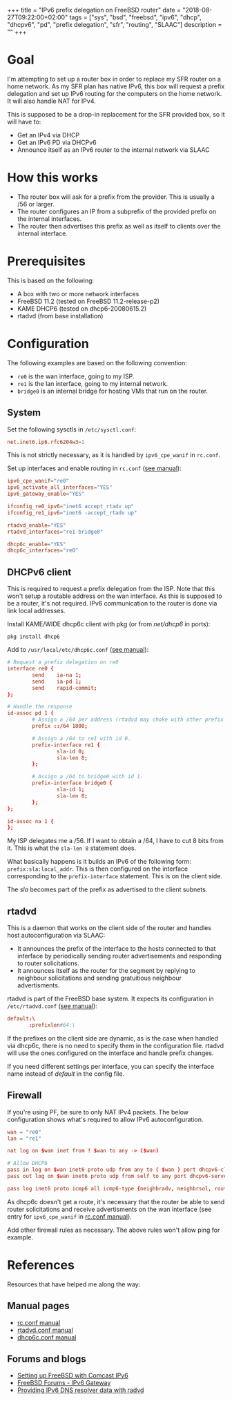 +++
title = "IPv6 prefix delegation on FreeBSD router"
date = "2018-08-27T09:22:00+02:00"
tags = ["sys", "bsd", "freebsd", "ipv6", "dhcp", "dhcpv6", "pd", "prefix delegation", "sfr", "routing", "SLAAC"]
description = ""
+++

# Goal
I'm attempting to set up a router box in order to replace my SFR router on a home network.
As my SFR plan has native IPv6, this box will request a prefix delegation and set up IPv6 routing for the computers on the home network.
It will also handle NAT for IPv4.

This is supposed to be a drop-in replacement for the SFR provided box, so it will have to:

* Get an IPv4 via DHCP
* Get an IPv6 PD via DHCPv6
* Announce itself as an IPv6 router to the internal network via SLAAC

# How this works

* The router box will ask for a prefix from the provider. This is usually a /56 or larger.
* The router configures an IP from a subprefix of the provided prefix on the internal interfaces.
* The router then advertises this prefix as well as itself to clients over the internal interface.

# Prerequisites

This is based on the following:

* A box with two or more network interfaces
* FreeBSD 11.2 (tested on FreeBSD 11.2-release-p2)
* KAME DHCP6 (tested on dhcp6-20080615.2)
* rtadvd (from base installation)

# Configuration

The following examples are based on the following convention:

* `re0` is the wan interface, going to my ISP.
* `re1` is the lan interface, going to my internal network.
* `bridge0` is an internal bridge for hosting VMs that run on the router.

## System

Set the following sysctls in `/etc/sysctl.conf`:

```rc.conf
net.inet6.ip6.rfc6204w3=1
```

This is not strictly necessary, as it is handled by `ipv6_cpe_wanif` in `rc.conf`.

Set up interfaces and enable routing in `rc.conf` ([see manual][rc.conf manual]):

```rc.conf
ipv6_cpe_wanif="re0"
ipv6_activate_all_interfaces="YES"
ipv6_gateway_enable="YES"

ifconfig_re0_ipv6="inet6 accept_rtadv up"
ifconfig_re1_ipv6="inet6 -accept_rtadv up"

rtadvd_enable="YES"
rtadvd_interfaces="re1 bridge0"

dhcp6c_enable="YES"
dhcp6c_interfaces="re0"

```

## DHCPv6 client

This is required to request a prefix delegation from the ISP. Note that this won't setup a routable address on the wan interface. As this is supposed to be a router, it's not required. IPv6 communication to the router is done via link local addresses.

Install KAME/WIDE dhcp6c client with pkg (or from _net/dhcp6_ in ports):

```
pkg install dhcp6
```

Add to `/usr/local/etc/dhcp6c.conf` ([see manual][dhcp6c.conf manual]):

```rc.conf
# Request a prefix delegation on re0
interface re0 {
        send    ia-na 1;
        send    ia-pd 1;
        send    rapid-commit;
};

# Handle the response
id-assoc pd 1 {
        # Assign a /64 per address (rtadvd may choke with other prefix lengths)
        prefix ::/64 1800;

        # Assign a /64 to re1 with id 0.
        prefix-interface re1 {
                sla-id 0;
                sla-len 8;
        };

        # Assign a /64 to bridge0 with id 1.
        prefix-interface bridge0 {
                sla-id 1;
                sla-len 8;
        };
};

id-assoc na 1 {
};
```

My ISP delegates me a /56. If I want to obtain a /64, I have to cut 8 bits from it. This is what the `sla-len 8` statement does.

What basically happens is it builds an IPv6 of the following form: `prefix:sla:local_addr`. This is then configured on the interface corresponding to the `prefix-interface` statement. This is on the client side.

The _sla_ becomes part of the prefix as advertised to the client subnets.

## rtadvd

This is a daemon that works on the client side of the router and handles host autoconfiguration via SLAAC:

* It announces the prefix of the interface to the hosts connected to that interface by periodically sending router advertisements and responding to router solicitations.
* It announces itself as the router for the segment by replying to neighbour solicitations and sending gratuitious neighbour advertisments.

rtadvd is part of the FreeBSD base system. It expects its configuration in `/etc/rtadvd.conf` ([see manual][rtadvd.conf manual]):

```rc.conf
default:\
       :prefixlen#64:\
```

If the prefixes on the client side are dynamic, as is the case when handled via dhcp6c, there is no need to specify them in the configuration file. rtadvd will use the ones configured on the interface and handle prefix changes.

If you need different settings per interface, you can specify the interface name instead of _default_ in the config file.


## Firewall

If you're using PF, be sure to only NAT IPv4 packets. The below configuration shows what's required to allow IPv6 autoconfiguration.

```pf.conf
wan = "re0"
lan = "re1"

nat log on $wan inet from ! $wan to any -> ($wan)

# Allow DHCP6
pass in log on $wan inet6 proto udp from any to ( $wan ) port dhcpv6-client keep state
pass out log on $wan inet6 proto udp from self to any port dhcpv6-server keep state

pass log inet6 proto icmp6 all icmp6-type {neighbradv, neighbrsol, routersol, routeradv}
```

As dhcp6c doesn't get a route, it's necessary that the router be able to send router solicitations and receive advertisments on the wan interface (see entry for `ipv6_cpe_wanif` in [rc.conf manual][]).

Add other firewall rules as necessary. The above rules won't allow ping for example.

# References

Resources that have helped me along the way:

## Manual pages

* [rc.conf manual][]
* [rtadvd.conf manual][]
* [dhcp6c.conf manual][]

## Forums and blogs

* [Setting up FreeBSD with Comcast IPv6](https://blog.crashed.org/setting-up-freebsd-with-comcast-ipv6/)
* [FreeBSD Forums - IPv6 Gateway](https://forums.freebsd.org/threads/ipv6-gateway.53522/)
* [Providing IPv6 DNS resolver data with radvd](https://www.systemajik.com/providing-ipv6-dns-resolver-data-using-radvd)




[rc.conf manual]: https://www.freebsd.org/cgi/man.cgi?query=rc.conf&apropos=0&sektion=0&manpath=FreeBSD+11.2-RELEASE+and+Ports&arch=default&format=html "rc.conf"
[rtadvd.conf manual]: https://www.freebsd.org/cgi/man.cgi?query=rtadvd.conf&apropos=0&sektion=0&manpath=FreeBSD+11.2-RELEASE+and+Ports&arch=default&format=html "rtadvd.conf"
[dhcp6c.conf manual]: https://www.freebsd.org/cgi/man.cgi?query=dhcp6c.conf&apropos=0&sektion=0&manpath=FreeBSD+11.2-RELEASE+and+Ports&arch=default&format=html "dhcp6c.conf"
